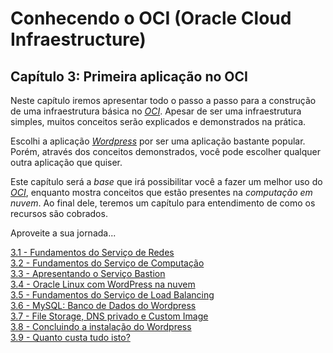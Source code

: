 # Conhecendo o OCI (Oracle Cloud Infraestructure)

## Capítulo 3: Primeira aplicação no OCI

Neste capítulo iremos apresentar todo o passo a passo para a construção de uma infraestrutura básica no _[OCI](https://www.oracle.com/cloud/)_. Apesar de ser uma infraestrutura simples, muitos conceitos serão explicados e demonstrados na prática. 

Escolhi a aplicação _[Wordpress](https://pt.wikipedia.org/wiki/WordPress)_ por ser uma aplicação bastante popular. Porém, através dos conceitos demonstrados, você pode escolher qualquer outra aplicação que quiser.

Este capítulo será a _base_ que irá possibilitar você a fazer um melhor uso do _[OCI](https://www.oracle.com/cloud/)_, enquanto mostra conceitos que estão presentes na _computação em nuvem_. Ao final dele, teremos um capítulo para entendimento de como os recursos são cobrados.

Aproveite a sua jornada...

[3.1 - Fundamentos do Serviço de Redes](https://github.com/daniel-armbrust/oci-book/blob/main/chapter-3/3-1_fundamentos-redes.md) <br>
[3.2 - Fundamentos do Serviço de Computação](https://github.com/daniel-armbrust/oci-book/blob/main/chapter-3/3-2_fundamentos-computacao.md) <br>
[3.3 - Apresentando o Serviço Bastion](https://github.com/daniel-armbrust/oci-book/blob/main/chapter-3/3-3_servico-bastion.md) <br>
[3.4 - Oracle Linux com WordPress na nuvem](https://github.com/daniel-armbrust/oci-book/blob/main/chapter-3/3-4_oracle-linux-wordpress.md) <br>
[3.5 - Fundamentos do Serviço de Load Balancing](https://github.com/daniel-armbrust/oci-book/blob/main/chapter-3/3-5_fundamentos-load-balancing.md) <br>
[3.6 - MySQL: Banco de Dados do Wordpress](https://github.com/daniel-armbrust/oci-book/blob/main/chapter-3/3-6_wordpress-mysql-database.md) <br>
[3.7 - File Storage, DNS privado e Custom Image](https://github.com/daniel-armbrust/oci-book/blob/main/chapter-3/3-7_wordpress-fss-dnsp-customimg.md) <br>
[3.8 - Concluindo a instalação do Wordpress](https://github.com/daniel-armbrust/oci-book/blob/main/chapter-3/3-8_concluindo-wordpress.md) <br>
[3.9 - Quanto custa tudo isto?](https://github.com/daniel-armbrust/oci-book/blob/main/chapter-3/3-9_quanto-custa-wordpress.md) <br>